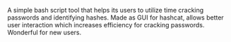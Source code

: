 A simple  bash script tool that helps its users to utilize time cracking passwords and identifying hashes. Made as GUI for hashcat, allows better user interaction which increases efficiency for cracking passwords. Wonderful for new users.
